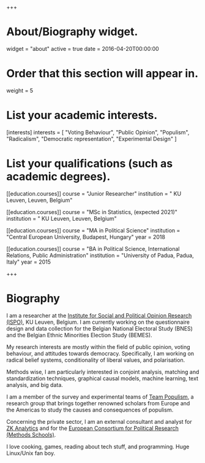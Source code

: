 +++
# About/Biography widget.
widget = "about"
active = true
date = 2016-04-20T00:00:00

# Order that this section will appear in.
weight = 5

# List your academic interests.
[interests]
  interests = [
    "Voting Behaviour",
    "Public Opinion", 
    "Populism",
    "Radicalism",
    "Democratic representation", 
    "Experimental Design"
  ]

# List your qualifications (such as academic degrees).
[[education.courses]]
  course = "Junior Researcher"
  institution = " KU Leuven, Leuven, Belgium"

[[education.courses]]
  course = "MSc in Statistics, (expected 2021)"
  institution = " KU Leuven, Leuven, Belgium"

[[education.courses]]
  course = "MA in Political Science"
  institution = "Central European University, Budapest, Hungary"
  year = 2018

[[education.courses]]
  course = "BA in Political Science, International Relations, Public Administration"
  institution = "University of Padua, Padua, Italy"
  year = 2015 
 
+++

# Biography

I am a researcher at the [Institute for Social and Political Opinion Research (ISPO)](https://soc.kuleuven.be/ceso/ispo), KU Leuven, Belgium. I am currently working on the questionnaire design and data collection for the Belgian National Electoral Study (BNES) and the Belgian Ethnic Minorities Election Study (BEMES).

My research interests are mostly within the field of public opinion, voting behaviour, and attitudes towards democracy. Specifically, I am working on radical belief systems, conditionality of liberal values, and polarisation. 

Methods wise, I am particularly interested in conjoint analysis, matching and standardization techniques, graphical causal models, machine learning, text analysis, and big data. 

I am a member of the survey and experimental teams of [Team Populism](http://www.teampopulism.com/), a research group that brings together renowned scholars from Europe and the Americas to study the causes and consequences of populism.

Concerning the private sector, I am an external consultant and analyst for [ZK Analytics](http://www.zkanalytics.com/) and for the [European Consortium for Political Research (Methods Schools)](https://ecpr.eu/Events/EventTypeDetails.aspx?EventTypeID=5). 

I love cooking, games, reading about tech stuff, and programming. Huge Linux/Unix fan boy.
